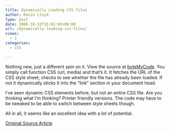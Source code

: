 ```yaml
---
title: Dynamically Loading CSS Files
author: Kevin Lloyd
type: post
date: 2006-10-31T15:01:03+00:00
url: /dynamically-loading-css-files/
views:
  - 2
categories:
  - CSS

---
```

Nothing new, just a different spin on it. View the source at [byteMyCode][1]. You simply call function CSS (url, media) and that&#8217;s it. It fetches the URL of the CSS style sheet; checks to see whether the file has already been loaded. If not it dynamically sticks it into the &#8220;link&#8221; section in your document head.

I&#8217;ve seen dynamic CSS elements before, but not an entire CSS file. Are you thinking what I&#8217;m thinking? Printer friendly versions. The code may have to be tweaked to be able to switch between style sheets though.

All in all, it seems like an excellent idea with a lot of potential.

[Original Source Article][2]

 [1]: http://www.bytemycode.com/snippets/snippet/240/
 [2]: http://www.tipclique.com/tutorial/javascript/dynamic-css-file-loading/
